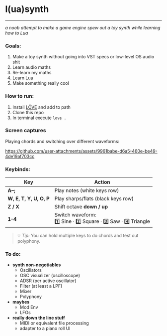 # l(ua)synth
---
_a noob attempt to make a game engine spew out a toy synth while learning how to Lua_
### Goals:
1. Make a toy synth without going into VST specs or low-level OS audio shit
2. Learn audio maths
3. Re-learn my maths
4. Learn Lua
5. Make something really cool

### How to run:
1. Install [LÖVE](https://love2d.org/#download) and add to path
2. Clone this repo
3. In terminal execute `love .`

### Screen captures
Playing chords and switching over different waveforms:

https://github.com/user-attachments/assets/9961babe-d6a5-460e-be49-4de19af703cc


### Keybinds:
| Key | Action |
|-----|--------|
| **A–;** | Play notes (white keys row) |
| **W, E, T, Y, U, O, P** | Play sharps/flats (black keys row) |
| **Z / X** | Shift octave **down / up** |
| **1–4** | Switch waveform:<br>1️⃣ Sine · 2️⃣ Square · 3️⃣ Saw · 4️⃣ Triangle |

> 💡 *Tip:* You can hold multiple keys to do chords and test out polyphony.

### To do:
- **synth non-negotiables**
    - Oscillators
    - OSC visualizer (oscilloscope)
    - ADSR (per active oscillator)
    - Filter (at least a LPF)
    - Mixer
    - Polyphony
- **maybes**
    - Mod Env
    - LFOs
- **really down the line stuff**
    - MIDI or equivalent file processing
    - adapter to a piano roll UI
